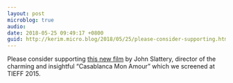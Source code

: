 ```yaml
---
layout: post
microblog: true
audio: 
date: 2018-05-25 09:49:17 +0800
guid: http://kerim.micro.blog/2018/05/25/please-consider-supporting.html
---
```

Please consider supporting [this new film](https://www.seedandspark.com/fund/present-time-journal-of-a-country-monastery#story) by John Slattery, director of the charming and insightful “Casablanca Mon Amour” which we screened at TIEFF 2015.
